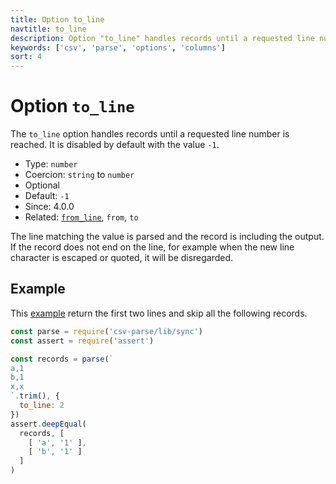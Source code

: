 ```yaml
---
title: Option to_line
navtitle: to_line
description: Option "to_line" handles records until a requested line number.
keywords: ['csv', 'parse', 'options', 'columns']
sort: 4
---
```


# Option `to_line`

The `to_line` option handles records until a requested line number is reached. It is disabled by default with the value `-1`.

* Type: `number`
* Coercion: `string` to `number`
* Optional
* Default: `-1`
* Since: 4.0.0
* Related: [`from_line`](/parse/options/from_line/), `from`, `to`

The line matching the value is parsed and the record is including the output. If the record does not end on the line, for example when the new line character is escaped or quoted, it will be disregarded.

## Example

This [example](https://github.com/adaltas/node-csv-parse/blob/master/samples/option.to_line.js) return the first two lines and skip all the following records.

```js
const parse = require('csv-parse/lib/sync')
const assert = require('assert')

const records = parse(`
a,1
b,1
x,x
`.trim(), {
  to_line: 2
})
assert.deepEqual(
  records, [
    [ 'a', '1' ],
    [ 'b', '1' ]
  ]
)
```
